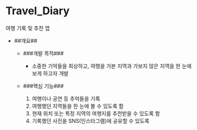 # Travel_Diary
여행 기록 및 추천 앱

* ##개요##
   * ###개발 목적###
     * 소중한 기억들을 회상하고, 여행을 가본 지역과 가보지 않은 지역을 한 눈에 보게 하고자 개발
   
   * ###핵심 기능###
     1. 여행이나 공연 등 추억들을 기록
     2. 여행했던 지역들을 한 눈에 볼 수 있도록 함
     3. 현재 위치 또는 특정 지역의 여행지를 추천받을 수 있도록 함
     4. 기록했던 사진을 SNS(인스타그램)에 공유할 수 있도록 
   
